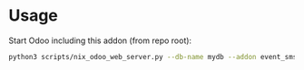 # Usage

Start Odoo including this addon (from repo root):

```bash
python3 scripts/nix_odoo_web_server.py --db-name mydb --addon event_sms
```
